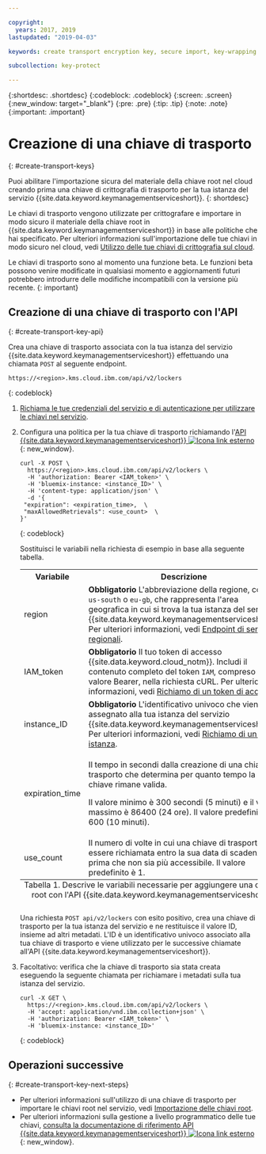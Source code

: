 ```yaml
---

copyright:
  years: 2017, 2019
lastupdated: "2019-04-03"

keywords: create transport encryption key, secure import, key-wrapping key, transport key API examples

subcollection: key-protect

---
```


{:shortdesc: .shortdesc}
{:codeblock: .codeblock}
{:screen: .screen}
{:new_window: target="_blank"}
{:pre: .pre}
{:tip: .tip}
{:note: .note}
{:important: .important}

# Creazione di una chiave di trasporto
{: #create-transport-keys}

Puoi abilitare l'importazione sicura del materiale della chiave root nel cloud creando prima una chiave di crittografia di trasporto per la tua istanza del servizio {{site.data.keyword.keymanagementserviceshort}}.
{: shortdesc}

Le chiavi di trasporto vengono utilizzate per crittografare e importare in modo sicuro il materiale della chiave root in {{site.data.keyword.keymanagementserviceshort}} in base alle politiche che hai specificato. Per ulteriori informazioni sull'importazione delle tue chiavi in modo sicuro nel cloud, vedi [Utilizzo delle tue chiavi di crittografia sul cloud](/docs/services/key-protect/concepts?topic=key-protect-importing-keys).

Le chiavi di trasporto sono al momento una funzione beta. Le funzioni beta possono venire modificate in qualsiasi momento e aggiornamenti futuri potrebbero introdurre delle modifiche incompatibili con la versione più recente.
{: important}

## Creazione di una chiave di trasporto con l'API
{: #create-transport-key-api}

Crea una chiave di trasporto associata con la tua istanza del servizio {{site.data.keyword.keymanagementserviceshort}} effettuando una chiamata `POST` al seguente endpoint.

```
https://<region>.kms.cloud.ibm.com/api/v2/lockers
```
{: codeblock}

1. [Richiama le tue credenziali del servizio e di autenticazione per utilizzare le chiavi nel servizio](/docs/services/key-protect?topic=key-protect-set-up-api).

2. Configura una politica per la tua chiave di trasporto richiamando l'[API {{site.data.keyword.keymanagementserviceshort}} ![Icona link esterno](../../icons/launch-glyph.svg "Icona link esterno")](https://{DomainName}/apidocs/key-protect){: new_window}.

    ```cURL
    curl -X POST \
      https://<region>.kms.cloud.ibm.com/api/v2/lockers \
      -H 'authorization: Bearer <IAM_token>' \
      -H 'bluemix-instance: <instance_ID>' \
      -H 'content-type: application/json' \
      -d '{
     "expiration": <expiration_time>,  \
     "maxAllowedRetrievals": <use_count>  \
    }'
    ```
    {: codeblock}

    Sostituisci le variabili nella richiesta di esempio in base alla seguente tabella.

      <table>
        <tr>
          <th>Variabile</th>
          <th>Descrizione</th>
        </tr>
        <tr>
          <td><varname>region</varname></td>
          <td><strong>Obbligatorio</strong> L'abbreviazione della regione, come <code>us-south</code> o <code>eu-gb</code>, che rappresenta l'area geografica in cui si trova la tua istanza del servizio {{site.data.keyword.keymanagementserviceshort}}. Per ulteriori informazioni, vedi <a href="/docs/services/key-protect?topic=key-protect-regions#endpoints">Endpoint di servizio regionali</a>.</td>
        </tr>
        <tr>
          <td><varname>IAM_token</varname></td>
          <td><strong>Obbligatorio</strong> Il tuo token di accesso {{site.data.keyword.cloud_notm}}. Includi il contenuto completo del token <code>IAM</code>, compreso il valore Bearer, nella richiesta cURL. Per ulteriori informazioni, vedi <a href="/docs/services/key-protect?topic=key-protect-retrieve-access-token">Richiamo di un token di accesso</a>.</td>
        </tr>
        <tr>
          <td><varname>instance_ID</varname></td>
          <td><strong>Obbligatorio</strong> L'identificativo univoco che viene assegnato alla tua istanza del servizio {{site.data.keyword.keymanagementserviceshort}}. Per ulteriori informazioni, vedi <a href="/docs/services/key-protect?topic=key-protect-retrieve-instance-ID">Richiamo di un ID istanza</a>.</td>
        </tr>
        <tr>
          <td><varname>expiration_time</varname></td>
          <td>
            <p>Il tempo in secondi dalla creazione di una chiave di trasporto che determina per quanto tempo la chiave rimane valida.</p>
            <p>Il valore minimo è 300 secondi (5 minuti) e il valore massimo è 86400 (24 ore). Il valore predefinito è 600 (10 minuti).</p>
          </td>
        </tr>
        <tr>
          <td><varname>use_count</varname></td>
          <td>Il numero di volte in cui una chiave di trasporto può essere richiamata entro la sua data di scadenza prima che non sia più accessibile. Il valore predefinito è 1.</td>
        </tr>
          <caption style="caption-side:bottom;">Tabella 1. Descrive le variabili necessarie per aggiungere una chiave root con l'API {{site.data.keyword.keymanagementserviceshort}}</caption>
      </table>

    Una richiesta `POST api/v2/lockers` con esito positivo, crea una chiave di trasporto per la tua istanza del servizio e ne restituisce il valore ID, insieme ad altri metadati. L'ID è un identificativo univoco associato alla tua chiave di trasporto e viene utilizzato per le successive chiamate all'API {{site.data.keyword.keymanagementserviceshort}}.

3. Facoltativo: verifica che la chiave di trasporto sia stata creata eseguendo la seguente chiamata per richiamare i metadati sulla tua istanza del servizio.

    ```cURL
    curl -X GET \
      https://<region>.kms.cloud.ibm.com/api/v2/lockers \
      -H 'accept: application/vnd.ibm.collection+json' \
      -H 'authorization: Bearer <IAM_token>' \
      -H 'bluemix-instance: <instance_ID>'
    ```
    {: codeblock}

## Operazioni successive
{: #create-transport-key-next-steps}

- Per ulteriori informazioni sull'utilizzo di una chiave di trasporto per importare le chiavi root nel servizio, vedi [Importazione delle chiavi root](/docs/services/key-protect?topic=key-protect-import-root-keys).
- Per ulteriori informazioni sulla gestione a livello programmatico delle tue chiavi, [consulta la documentazione di riferimento API {{site.data.keyword.keymanagementserviceshort}} ![Icona link esterno](../../icons/launch-glyph.svg "Icona link esterno")](https://{DomainName}/apidocs/key-protect){: new_window}.
